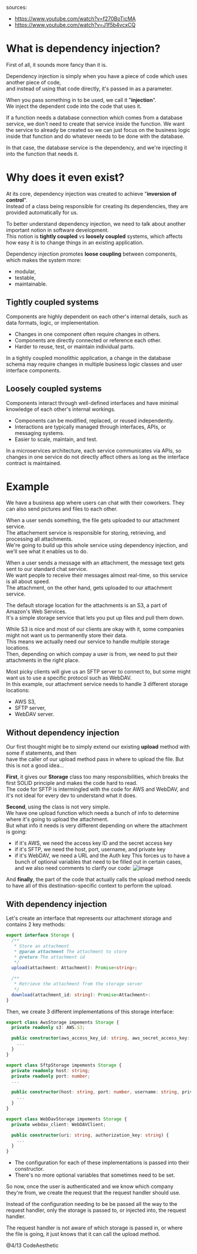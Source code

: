 sources: 
- https://www.youtube.com/watch?v=f270BoTicMA
- https://www.youtube.com/watch?v=J1f5b4vcxCQ

# What is dependency injection? 

First of all, it sounds more fancy than it is.  

Dependency injection is simply when you have a piece of code which uses another piece of code,  
and instead of using that code directly, it's passed in as a parameter.  

When you pass something in to be used, we call it "**injection**".  
We inject the dependent code into the code that uses it.  

If a function needs a database connection which comes from a database service, we don't need to create that service inside the function.
We want the service to already be created so we can just focus on the business logic inside that function and do whatever needs to be done with the database.  

In that case, the database service is the dependency, and we're injecting it into the function that needs it.  

# Why does it even exist?

At its core, dependency injection was created to achieve "**inversion of control**".  
Instead of a class being responsible for creating its dependencies, they are provided automatically for us.  

To better understand dependency injection, we need to talk about another important notion in software development.  
This notion is **tightly coupled** vs **loosely coupled** systems, which affects how easy it is to change things in an existing application.  

Dependency injection promotes **loose coupling** between components, which makes the system more: 
- modular,
- testable,
- maintainable.

## Tightly coupled systems

Components are highly dependent on each other's internal details, such as data formats, logic, or implementation.  
- Changes in one component often require changes in others.
- Components are directly connected or reference each other.
- Harder to reuse, test, or maintain individual parts.

In a tightly coupled monolithic application, a change in the database schema may require changes in multiple business logic classes and user interface components.

## Loosely coupled systems

Components interact through well-defined interfaces and have minimal knowledge of each other's internal workings.  
- Components can be modified, replaced, or reused independently.
- Interactions are typically managed through interfaces, APIs, or messaging systems.
- Easier to scale, maintain, and test.

In a microservices architecture, each service communicates via APIs, so changes in one service do not directly affect others as long as the interface contract is maintained.

# Example 

We have a business app where users can chat with their coworkers. They can also send pictures and files to each other.  

When a user sends something, the file gets uploaded to our attachment service.  
The attachement service is responsible for storing, retrieving, and processing all attachments.  
We're going to build up this whole service using dependency injection, and we'll see what it enables us to do.  

When a user sends a message with an attachment, the message text gets sent to our standard chat service.  
We want people to receive their messages almost real-time, so this service is all about speed.  
The attachment, on the other hand, gets uploaded to our attachment service.  

The default storage location for the attachments is an S3, a part of Amazon's Web Services.  
It's a simple storage service that lets you put up files and pull them down.  

While S3 is nice and most of our clients are okay with it, some companies might not want us to permanently store their data.  
This means we actually need our service to handle multiple storage locations.  
Then, depending on which compay a user is from, we need to put their attachments in the right place.  

Most picky clients will give us an SFTP server to connect to, but some might want us to use a specific protocol such as WebDAV.  
In this example, our attachment service needs to handle 3 different storage locations: 
- AWS S3,
- SFTP server,
- WebDAV server.

## Without dependency injection

Our first thought might be to simply extend our existing **upload** method with some if statements, and then  
have the caller of our upload method pass in where to upload the file. But this is not a good idea...  

**First**, it gives our **Storage** class too many responsibilities, which breaks the first SOLID principle and makes the code hard to read.  
The code for SFTP is intermingled with the code for AWS and WebDAV, and it's not ideal for every dev to understand what it does.  

**Second**, using the class is not very simple.   
We have one upload function which needs a bunch of info to determine where it's going to upload the attachment.  
But what info it needs is very different depending on where the attachment is going:
- if it's AWS, we need the access key ID and the secret access key
- if it's SFTP, we need the host, port, username, and private key
- if it's WebDAV, we need a URL and the Auth key
This forces us to have a bunch of optional variables that need to be filled out in certain cases, and we also need comments
to clarify our code:
![image](https://github.com/user-attachments/assets/d9885e5c-b8e3-4756-90bd-407be254e32a)

And **finally**, the part of the code that actually calls the upload method needs to have all of this destination-specific context
to perform the upload.

## With dependency injection

Let's create an interface that represents our attachment storage and contains 2 key methods:
```ts
export interface Storage {
  /**
   * Store an attachment
   * @param attachment The attachment to store
   * @return The attachment id
   */
  upload(attachment: Attachment): Promise<string>;

  /**
   * Retrieve the attachment from the storage server
   */
  download(attachment_id: string): Promise<Attachment>: 
}
```

Then, we create 3 different implementations of this storage interface:
```ts
export class AwsStorage impements Storage {
  private readonly s3: AWS.S3;

  public constructor(aws_access_key_id: string, aws_secret_access_key: string) {
    ...
  }
}

export class SftpStorage impements Storage {
  private readonly host: string;
  private readonly port: number;
  ...

  public constructor(host: string, port: number, username: string, private_key: Buffer) {
    ...
  }
}

export class WebDavStorage impements Storage {
  private webdav_client: WebDAVClient;

  public constructor(uri: string, authorization_key: string) {
    ...
  }
}
```
- The configuration for each of these implementations is passed into their constructor.
- There's no more optional variables that sometimes need to be set.

So now, once the user is authenticated and we know which company they're from, we create the request that 
the request handler should use.  

Instead of the configuration needing to be be passed all the way to the request handler, only the storage is passed to, 
or injected into, the request handler.  

The request handler is not aware of which storage is passed in, or where the file is going, it just knows that it can call the upload method.  




@4/13 CodeAesthetic
